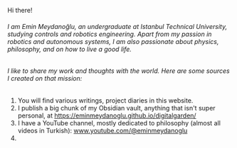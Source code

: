 Hi there!
###### I am Emin Meydanoğlu, an undergraduate at Istanbul Technical University, studying controls and robotics engineering. Apart from my passion in robotics and autonomous systems, I am also passionate about physics, philosophy, and on how to live a good life.

###### I like to share my work and thoughts with the world. Here are some sources I created on that mission:
1. You will find various writings, project diaries in this website.
2. I publish a big chunk of my Obsidian vault, anything that isn't super personal, at https://eminmeydanoglu.github.io/digitalgarden/
3. I have a YouTube channel, mostly dedicated to philosophy (almost all videos in Turkish): www.youtube.com/@eminmeydanoglu
4. 